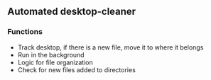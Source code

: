 ## Automated desktop-cleaner

<h3> Functions </h3>
<ul>
<li> Track desktop, if there is a new file, move it to where it belongs
<li> Run in the background
<li> Logic for file organization
<li> Check for new files added to directories

</ul>
